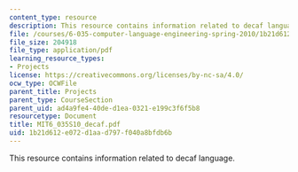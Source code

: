 ```yaml
---
content_type: resource
description: This resource contains information related to decaf language.
file: /courses/6-035-computer-language-engineering-spring-2010/1b21d612e072d1aad797f040a8bfdb6b_MIT6_035S10_decaf.pdf
file_size: 204918
file_type: application/pdf
learning_resource_types:
- Projects
license: https://creativecommons.org/licenses/by-nc-sa/4.0/
ocw_type: OCWFile
parent_title: Projects
parent_type: CourseSection
parent_uid: ad4a9fe4-40de-d1ea-0321-e199c3f6f5b8
resourcetype: Document
title: MIT6_035S10_decaf.pdf
uid: 1b21d612-e072-d1aa-d797-f040a8bfdb6b
---
```

This resource contains information related to decaf language.